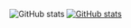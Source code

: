 ![GitHub stats](https://github-readme-stats.vercel.app/api?username=devopvoid&show_icons=true&theme=transparent)
[![GitHub stats](https://github-readme-stats.vercel.app/api?username=devopvoid&show_icons=true&theme=default#gh-light-mode-only)](https://github.com/anuraghazra/github-readme-stats#gh-light-mode-only)
